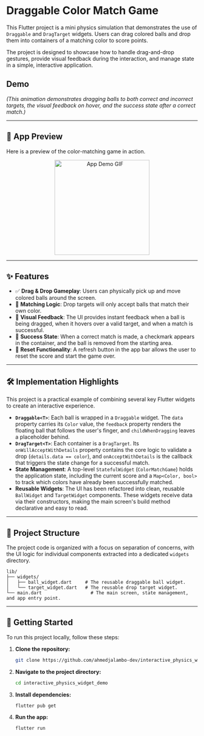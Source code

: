 # Draggable Color Match Game

This Flutter project is a mini physics simulation that demonstrates the use of `Draggable` and `DragTarget` widgets. Users can drag colored balls and drop them into containers of a matching color to score points.

The project is designed to showcase how to handle drag-and-drop gestures, provide visual feedback during the interaction, and manage state in a simple, interactive application.

## Demo

*(This animation demonstrates dragging balls to both correct and incorrect targets, the visual feedback on hover, and the success state after a correct match.)*

-----

## 📱 App Preview

Here is a preview of the color-matching game in action.
<p align="center">
<img src="https://github.com/user-attachments/assets/949e5c46-134c-4fab-aaef-5721257f69ed" alt="App Demo GIF" width="250" />
</p>

-----

## ✨ Features

  * ✅ **Drag & Drop Gameplay**: Users can physically pick up and move colored balls around the screen.
  * 🎯 **Matching Logic**: Drop targets will only accept balls that match their own color.
  * 👀 **Visual Feedback**: The UI provides instant feedback when a ball is being dragged, when it hovers over a valid target, and when a match is successful.
  * 🎉 **Success State**: When a correct match is made, a checkmark appears in the container, and the ball is removed from the starting area.
  * 🔄 **Reset Functionality**: A refresh button in the app bar allows the user to reset the score and start the game over.

-----

## 🛠️ Implementation Highlights

This project is a practical example of combining several key Flutter widgets to create an interactive experience.

  * **`Draggable<T>`**: Each ball is wrapped in a `Draggable` widget. The `data` property carries its `Color` value, the `feedback` property renders the floating ball that follows the user's finger, and `childWhenDragging` leaves a placeholder behind.
  * **`DragTarget<T>`**: Each container is a `DragTarget`. Its `onWillAcceptWithDetails` property contains the core logic to validate a drop (`details.data == color`), and `onAcceptWithDetails` is the callback that triggers the state change for a successful match.
  * **State Management**: A top-level `StatefulWidget` (`ColorMatchGame`) holds the application state, including the current score and a `Map<Color, bool>` to track which colors have already been successfully matched.
  * **Reusable Widgets**: The UI has been refactored into clean, reusable `BallWidget` and `TargetWidget` components. These widgets receive data via their constructors, making the main screen's build method declarative and easy to read.

-----

## 📂 Project Structure

The project code is organized with a focus on separation of concerns, with the UI logic for individual components extracted into a dedicated `widgets` directory.

```
lib/
├── widgets/
│   ├── ball_widget.dart     # The reusable draggable ball widget.
│   └── target_widget.dart   # The reusable drop target widget.
└── main.dart                  # The main screen, state management, and app entry point.
```

-----

## 🚀 Getting Started

To run this project locally, follow these steps:

1.  **Clone the repository:**
    ```sh
    git clone https://github.com/ahmedjalambo-dev/interactive_physics_widget_demo
    ```
2.  **Navigate to the project directory:**
    ```sh
    cd interactive_physics_widget_demo
    ```
3.  **Install dependencies:**
    ```sh
    flutter pub get
    ```
4.  **Run the app:**
    ```sh
    flutter run
    ```
